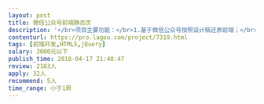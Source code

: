 ```yaml
---                
layout: post       
title: 微信公众号前端静态页           
description: '</br>项目主要功能：</br>1.基于微信公众号按照设计稿还原前端；</br>2.只需要完成静态页面的开发就行；</br>3.目前只需要切几个页，后面还会有其他项目</br>要求</br>1.有HTML前端开发经验。</br>2.能够按照设计稿完整的还原。</br>3.时间上能够配合好。</br>'     
contenturl: https://pro.lagou.com/project/7319.html      
tags: [前端开发,HTML5,jQuery]            
salary: 3000元以下          
publish_time: 2018-04-17 21:48:47         
review: 2183人                   
apply: 32人                   
recommend: 5人                   
time_range: 小于1周              
---                 
```

